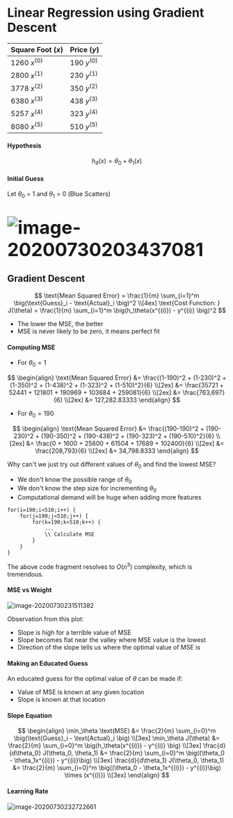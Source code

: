 # Linear Regression using Gradient Descent

| Square Foot $(x)$ | Price $(y)$   |
| ----------------- | ------------- |
| 1260 $x^{(0)}$    | 190 $y^{(0)}$ |
| 2800 $x^{(1)}$    | 230 $y^{(1)}$ |
| 3778 $x^{(2)}$    | 350 $y^{(2)}$ |
| 6380 $x^{(3)}$    | 438 $y^{(3)}$ |
| 5257 $x^{(4)}$    | 323 $y^{(4)}$ |
| 8080 $x^{(5)}$    | 510 $y^{(5)}$ |

#### Hypothesis

$$
h_\theta(x) = \theta_0 + \theta_1(x)
$$

#### Initial Guess

Let $\theta_0$ = 1 and $\theta_1$ = 0 (Blue Scatters)

# <img src="C:\Users\320035675\AppData\Roaming\Typora\typora-user-images\image-20200730203437081.png" alt="image-20200730203437081" style="zoom:150%;" />



## Gradient Descent

$$
\text{Mean Squared Error} = \frac{1}{m} \sum_{i=1}^m \big(\text{Guess}_i - \text{Actual}_i \big)^2
\\[4ex]
\text{Cost Function: } J(\theta) = \frac{1}{m} \sum_{i=1}^m \big(h_\theta(x^{(i)}) - y^{(i)} \big)^2
$$

- The lower the MSE, the better
- MSE is never likely to be zero, it means perfect fit



#### Computing MSE

- For $\theta_0 = 1$

$$
\begin{align}
\text{Mean Squared Error} &= \frac{(1-190)^2 + (1-230)^2 + (1-350)^2 + (1-438)^2 + (1-323)^2 + (1-510)^2}{6} \\[2ex]
&= \frac{35721 + 52441 + 121801 + 190969 + 103684 + 259081}{6} \\[2ex]
&= \frac{763,697}{6} \\[2ex]
&= 127,282.83333
\end{align}
$$

- For $\theta_0 = 190$

$$
\begin{align}
\text{Mean Squared Error} &= \frac{(190-190)^2 + (190-230)^2 + (190-350)^2 + (190-438)^2 + (190-323)^2 + (190-510)^2}{6} \\[2ex]
&= \frac{0 + 1600 + 25600 + 61504 + 17689 + 102400}{6} \\[2ex]
&= \frac{208,793}{6} \\[2ex]
&= 34,798.8333
\end{align}
$$



Why can't we just try out different values of $\theta_0$ and find the lowest MSE?

- We don't know the possible range of $\theta_0$
- We don't know the step size for incrementing $\theta_0$
- Computational demand will be huge when adding more features

```
for(i=190;i<510;i++) {
	for(j=190;j<510;j++) {
		for(k=190;k<510;k++) {
			...
			\\ Calculate MSE
		}
	}
}
```

The above code fragment resolves to $O(n^3)$ complexity, which is tremendous.



#### MSE vs Weight

![image-20200730231511382](C:\Users\320035675\AppData\Roaming\Typora\typora-user-images\image-20200730231511382.png)

Observation from this plot:

- Slope is high for a terrible value of MSE
- Slope becomes flat near the valley where MSE value is the lowest
- Direction of the slope tells us where the optimal value of MSE is



#### Making an Educated Guess

An educated guess for the optimal value of $\theta$ can be made if:

- Value of MSE is known at any given location
- Slope is known at that location



#### Slope Equation

$$
\begin{align}
\min_\theta \text(MSE) &= \frac{2}{m} \sum_{i=0}^m \big(\text{Guess}_i - \text{Actual}_i \big) \\[3ex]
\min_\theta J(\theta) &= \frac{2}{m} \sum_{i=0}^m \big(h_\theta(x^{(i)}) - y^{(i)} \big) \\[3ex]
\frac{d}{d\theta_0} J(\theta_0, \theta_1) &= \frac{2}{m} \sum_{i=0}^m \big((\theta_0 - \theta_1x^{(i)}) - y^{(i)}\big) \\[3ex]
\frac{d}{d\theta_1} J(\theta_0, \theta_1) &= \frac{2}{m} \sum_{i=0}^m \big((\theta_0 - \theta_1x^{(i)}) - y^{(i)}\big) \times (x^{(i)}) \\[3ex]
\end{align}
$$



#### Learning Rate

![image-20200730232722661](C:\Users\320035675\AppData\Roaming\Typora\typora-user-images\image-20200730232722661.png)